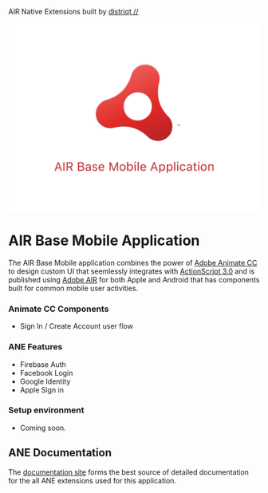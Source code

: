 AIR Native Extensions built by [distriqt //](https://airnativeextensions.com) 

![](hero.png)

# AIR Base Mobile Application

The AIR Base Mobile application combines the power of [Adobe Animate CC](https://www.adobe.com/products/animate.html) to design custom UI that seemlessly integrates with [ActionScript 3.0](https://help.adobe.com/en_US/FlashPlatform/reference/actionscript/3/index.html) and is published using [Adobe AIR](https://airsdk.harman.com/download) for both Apple and Android that has components built for common mobile user activities.


### Animate CC Components
- Sign In / Create Account user flow



### ANE Features

- Firebase Auth
- Facebook Login
- Google Identity
- Apple Sign in


### Setup environment
- Coming soon.


## ANE Documentation

The [documentation site](https://docs.airnativeextensions.com/docs/) forms the best source of detailed documentation for the all ANE extensions used for this application.
